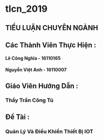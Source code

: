 # tlcn_2019

## TIỂU LUẬN CHUYÊN NGÀNH

## Các Thành Viên Thực Hiện : 
#### Lê Công Nghĩa - 16110165
#### Nguyễn Việt Anh - 16110007

## Giáo Viên Hướng Dẫn :
### Thầy Trần Công Tú

## Đề Tài : 
### Quản Lý Và Điều Khiển Thiết Bị IOT
